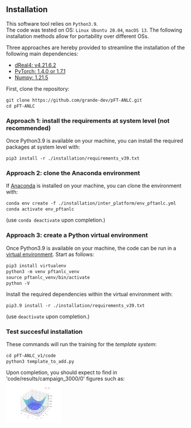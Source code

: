## Installation

This software tool relies on `Python3.9`.  
The code was tested on OS: `Linux Ubuntu 20.04`, `macOS 13`. The following installation methods allow for portability over different OSs.  

Three approaches are hereby provided to streamline the installation of the following main dependencies:

- [dReal4: v4.21.6.2](https://github.com/dreal/dreal4)
- [PyTorch: 1.4.0 or 1.7.1](https://pytorch.org/get-started/locally/)
- [Numpy: 1.21.5](https://pytorch.org/get-started/locally/)
  
First, clone the repository:
```
git clone https://github.com/grande-dev/pFT-ANLC.git
cd pFT-ANLC
```

  
### Approach 1: install the requirements at system level (not recommended)
Once Python3.9 is available on your machine, you can install the required packages at system level with:
```  
pip3 install -r ./installation/requirements_v39.txt  
```


### Approach 2: clone the Anaconda environment
If [Anaconda](https://docs.anaconda.com/free/anaconda/install/) is installed on your machine, you can clone the environment with: 

```
conda env create -f ./installation/inter_platform/env_pftanlc.yml
conda activate env_pftanlc
```

(use `conda deactivate` upon completion.)


### Approach 3: create a Python virtual environment
  
Once Python3.9 is available on your machine, the code can be run in a [virtual environment](https://docs.python.org/3/library/venv.html). Start as follows:
```
pip3 install virtualenv
python3 -m venv pftanlc_venv
source pftanlc_venv/bin/activate
python -V
```

Install the required dependencies within the virtual environment with:  
```
pip3.9 install -r ./installation/requirements_v39.txt 
```

(use `deactivate` upon completion.)

### Test succesful installation
These commands will run the training for the *template system*:
```
cd pFT-ANLC_v1/code
python3 template_to_add.py
```
Upon completion, you should expect to find in 'code/results/campaign_3000/0' figures such as:   
<img src="https://github.com/grande-dev/pFT-ANLC/blob/master/pFT-ANLC_v1/documentation/images/Lyapunov_function_example.png" width=30% height=30%>
